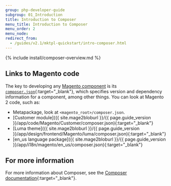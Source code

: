 ```yaml
---
group: php-developer-guide
subgroup: 01_Introduction
title: Introduction to Composer
menu_title: Introduction to Composer
menu_order: 2
menu_node:
redirect_from:
  - /guides/v2.1/mktpl-quickstart/intro-composer.html
---
```


{% include install/composer-overview.md %}

## Links to Magento code
The key to developing any [Magento component](https://glossary.magento.com/magento-component) is its [`composer.json`](https://getcomposer.org/doc/04-schema.md){:target="_blank"}, which specifies version and dependency information for a component, among other things. You can look at Magento 2 code, such as:

*    Metapackage, look at `<magento_root>/composer.json`.
*    [Customer module]({{ site.mage2bloburl }}/{{ page.guide_version }}/app/code/Magento/Customer/composer.json){:target="_blank"}
*    [Luma theme]({{ site.mage2bloburl }}/{{ page.guide_version }}/app/design/frontend/Magento/luma/composer.json){:target="_blank"}
*    [en_us language package]({{ site.mage2bloburl }}/{{ page.guide_version }}/app/i18n/magento/en_us/composer.json){:target="_blank"}

## For more information
For more information about Composer, see the [Composer documentation](https://getcomposer.org/doc/00-intro.md){:target="_blank"}.